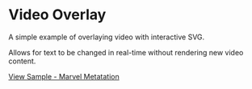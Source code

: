 # Video Overlay

A simple example of overlaying video with interactive SVG.  

Allows for text to be changed in real-time without rendering new video content.  

[View Sample - Marvel Metatation](https://datascape.github.io/video/metatation/)  